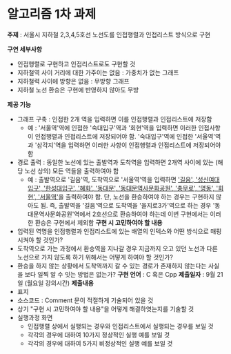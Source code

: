 # 알고리즘 1차 과제

**주제** : 서울시 지하철 2,3,4,5호선 노선도를 인접행렬과 인접리스트 방식으로 구현

**구연 세부사항**
- 인접행렬로 구현하고 인접리스트로도 구현할 것
- 지하철역 사이 거리에 대한 가주이는 없음 : 가중치가 없는 그래프
- 지하철력 사이에 방향은 없음 : 무방향 그래프
- 지하철 노선 환승은 구현에 반영하지 않아도 무방

**제공 기능**
- 그래프 구축 : 인접한 2개 역을 입력하면 이를 인접행렬과 인접리스트에 저장함
  * 예 : '서울역'역에 인접한 '숙대입구'역과 '회현'역을 입력하면 이러한 인접사항이
 인접행렬과 인접리스트에 저장되어야 함. '숙대입구'역에 인접한 '서울역'역과 '삼각지'역을
 입력하면 이러한 사항이 인접행렬과 인접리스트에 저장되어야 함
- 경로 출력 : 동일한 노선에 있는 출발역과 도착역을 입력하면 2개역 사이에 있는 (해당
  노선 상의) 모든 역들을 출력하여야 함
  * 예 : 출발역으로 '길음'역, 도착역으로 '서울역'역을 입력하면  <U>'길음',  '성신여대입구', '한성대입구', '혜화', '동대문', '동대문역사문화공원', '충무로', '명동', '회현', '서울역'</U>을 출력하여야 함. 단, 노선을 환승하여야 하는 경우는 구현하지 않아도 됨. 즉, 출발역을 '길음'역으로 도착역을 '을지로3가'역으로 하는 경우 '동대문역사문화공원'역에서 2호선으로 환승하여야 하는데 이번 구현에서는 이러한 환승은 구현에서 제외함
**구현 시 고민하여야 할 내용**
- 입력된 역명을 인접행렬과 인접리스트에 있는 배열의 인덱스와 어떤 방식으로 매핑 시켜야 할 것인가?
- 도착역으로 가는 과정에서 환승역을 지나갈 경우
지금까지 오고 있던 노선과 다른 노선으로 가지 않도록 하기 위해서는 어떻게 하여야 할 것인가?
- 환승을 하지 않는 상황에서 도착역까지 갈 수 있는 경로가 존재하지 않는다는 사실을 보다 일찍 알 수 잇는 방법은 없는가?
**구현 언어** : C 혹은 Cpp
**제출일자** : 9월 21일 (월요일 강의시간)
**제출내용**
- 표지
- 소스코드 : Comment 문이 적절하게 기술되어 있을 것
- 상기 "구현 시 고민하여야 할 내용"을 어떻게 해결하엿는지를 기술할 것
- 실행과정 화면
  * 인접행렬 상에서 실행되는 경우와 인접리스트에서 실행되는 경우를 보일 것
  * 각각의 경우에 대하여 10가지 정상적인 실행 예를 보일 것
  * 각각의 경우에 대하여 5가지 비정상적인 실행 예를 보일 것
